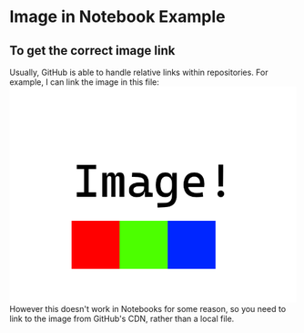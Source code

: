 # Image in Notebook Example
## To get the correct image link
Usually, GitHub is able to handle relative links within repositories. For example, I can link the image in this file:
![local path test](image.png)
However this doesn't work in Notebooks for some reason, so you need to link to the image from GitHub's CDN, rather than a local file.

